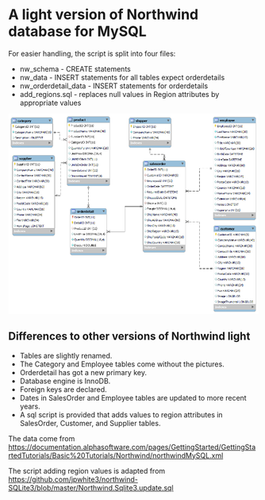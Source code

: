 # A light version of Northwind database for MySQL

For easier handling, the script is split into four files:
* nw_schema -  CREATE statements
* nw_data - INSERT statements for all tables expect orderdetails
* nw_orderdetail_data - INSERT statements for orderdetails
* add_regions.sql - replaces null values in Region attributes by appropriate values

![nw model diagram](./nw_diagram.png)


## Differences to other versions of Northwind light

* Tables are slightly renamed. 
* The Category and Employee tables come without the pictures.
* Orderdetail has got a new primary key.
* Database engine is InnoDB.
* Foreign keys are declared.
* Dates in SalesOrder and Employee tables are updated to more recent years.
* A sql script is provided that adds values to region attributes in SalesOrder, Customer, and Supplier tables.


The data come from https://documentation.alphasoftware.com/pages/GettingStarted/GettingStartedTutorials/Basic%20Tutorials/Northwind/northwindMySQL.xml
 
 The script adding region values is adapted from https://github.com/jpwhite3/northwind-SQLite3/blob/master/Northwind.Sqlite3.update.sql

